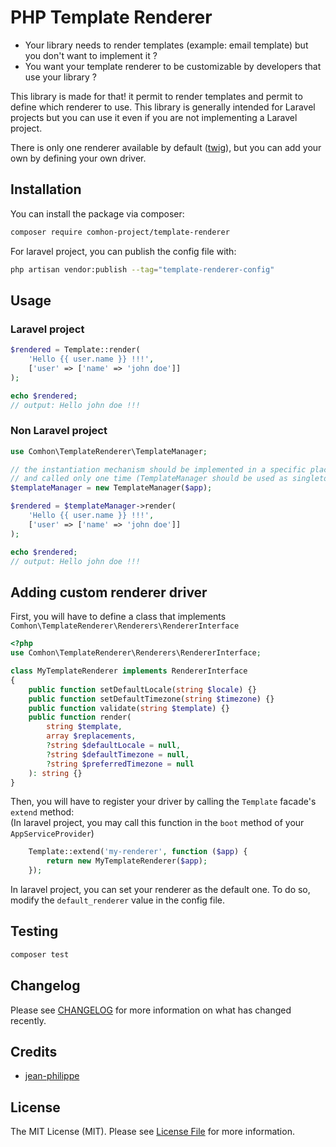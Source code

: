 # PHP Template Renderer

-   Your library needs to render templates (example: email template) but you don't want to implement it ?
-   You want your template renderer to be customizable by developers that use your library ?

This library is made for that! it permit to render templates and permit to define which renderer to use. This library is generally intended for Laravel projects but you can use it even if you are not implementing a Laravel project.

There is only one renderer available by default ([twig](https://twig.symfony.com)), but you can add your own by defining your own driver.

## Installation

You can install the package via composer:

```bash
composer require comhon-project/template-renderer
```

For laravel project, you can publish the config file with:

```bash
php artisan vendor:publish --tag="template-renderer-config"
```

## Usage

### Laravel project

```php
$rendered = Template::render(
    'Hello {{ user.name }} !!!',
    ['user' => ['name' => 'john doe']]
);

echo $rendered;
// output: Hello john doe !!!
```

### Non Laravel project

```php
use Comhon\TemplateRenderer\TemplateManager;

// the instantiation mechanism should be implemented in a specific place
// and called only one time (TemplateManager should be used as singleton)
$templateManager = new TemplateManager($app);

$rendered = $templateManager->render(
    'Hello {{ user.name }} !!!',
    ['user' => ['name' => 'john doe']]
);

echo $rendered;
// output: Hello john doe !!!
```

## Adding custom renderer driver

First, you will have to define a class that implements `Comhon\TemplateRenderer\Renderers\RendererInterface`

```php
<?php
use Comhon\TemplateRenderer\Renderers\RendererInterface;

class MyTemplateRenderer implements RendererInterface
{
    public function setDefaultLocale(string $locale) {}
    public function setDefaultTimezone(string $timezone) {}
    public function validate(string $template) {}
    public function render(
        string $template,
        array $replacements,
        ?string $defaultLocale = null,
        ?string $defaultTimezone = null,
        ?string $preferredTimezone = null
    ): string {}
}
```

Then, you will have to register your driver by calling the `Template` facade's `extend` method:  
(In laravel project, you may call this function in the `boot` method of your `AppServiceProvider`)
```php
    Template::extend('my-renderer', function ($app) {
        return new MyTemplateRenderer($app);
    });
```

In laravel project, you can set your renderer as the default one. To do so, modify the `default_renderer` value in the config file.


## Testing

```bash
composer test
```

## Changelog

Please see [CHANGELOG](CHANGELOG.md) for more information on what has changed recently.

## Credits

-   [jean-philippe](https://github.com/comhon-project)

## License

The MIT License (MIT). Please see [License File](LICENSE.md) for more information.
